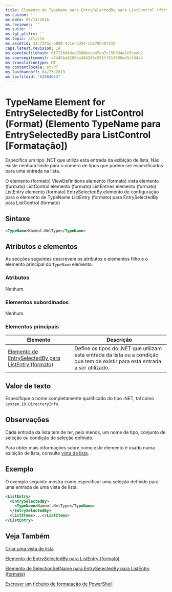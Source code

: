 ```yaml
---
title: Elemento de TypeName para EntrySelectedBy para ListControl (formato) | Documentos da Microsoft
ms.custom: ''
ms.date: 09/13/2016
ms.reviewer: ''
ms.suite: ''
ms.tgt_pltfrm: ''
ms.topic: article
ms.assetid: 33c7345c-b808-4c1e-bd54-cb870b407432
caps.latest.revision: 14
ms.openlocfilehash: 0f7216d4dcc0380bceb47ea7c15b3d4a7e5ceeb2
ms.sourcegitcommit: e7445ba8203da304286c591ff513900ad1c244a4
ms.translationtype: MT
ms.contentlocale: pt-PT
ms.lasthandoff: 04/23/2019
ms.locfileid: "62084033"
---
```

# <a name="typename-element-for-entryselectedby-for-listcontrol-format"></a>TypeName Element for EntrySelectedBy for ListControl (Format) (Elemento TypeName para EntrySelectedBy para ListControl [Formatação])

Especifica um tipo .NET que utiliza esta entrada da exibição de lista. Não existe nenhum limite para o número de tipos que podem ser especificados para uma entrada na lista.

O elemento (formato) ViewDefinitions elemento (formato) vista elemento (formato) ListControl elemento (formato) ListEntries elemento (formato) ListEntry elemento (formato) EntrySelectedBy elemento de configuração para o elemento de TypeName ListEntry (formato) para EntrySelectedBy para ListControl (formato)

## <a name="syntax"></a>Sintaxe

```xml
<TypeName>Nameof.NetType</TypeName>
```

## <a name="attributes-and-elements"></a>Atributos e elementos

As secções seguintes descrevem os atributos e elementos filho e o elemento principal do `TypeName` elemento.

### <a name="attributes"></a>Atributos

Nenhum.

### <a name="child-elements"></a>Elementos subordinados

Nenhum.

### <a name="parent-elements"></a>Elementos principais

|Elemento|Descrição|
|-------------|-----------------|
|[Elemento de EntrySelectedBy para ListEntry (formato)](./entryselectedby-element-for-listentry-for-listcontrol-format.md)|Define os tipos do .NET que utilizam esta entrada da lista ou a condição que tem de existir para esta entrada a ser utilizado.|

## <a name="text-value"></a>Valor de texto

Especifique o nome completamente qualificado do tipo .NET, tal como `System.IO.DirectoryInfo`.

## <a name="remarks"></a>Observações

Cada entrada da lista tem de ter, pelo menos, um nome de tipo, conjunto de seleção ou condição de seleção definido.

Para obter mais informações sobre como este elemento é usado numa exibição de lista, consulte [vista de lista](./creating-a-list-view.md).

## <a name="example"></a>Exemplo

O exemplo seguinte mostra como especificar uma seleção definido para uma entrada de uma vista de lista.

```xml
<ListEntry>
  <EntrySelectedBy>
    <TypeName>Nameof.NetType</TypeName>
  </EntrySelectedBy>
  <ListItems>...</ListItems>
</ListEntry>
```

## <a name="see-also"></a>Veja Também

[Criar uma vista de lista](./creating-a-list-view.md)

[Elemento de EntrySelectedBy para ListEntry (formato)](./entryselectedby-element-for-listentry-for-listcontrol-format.md)

[Elemento de SelectionSetName para EntrySelectedBy para ListEntry (formato)](./selectionsetname-element-for-entryselectedby-for-listcontrol-format.md)

[Escrever um ficheiro de formatação de PowerShell](./writing-a-powershell-formatting-file.md)
